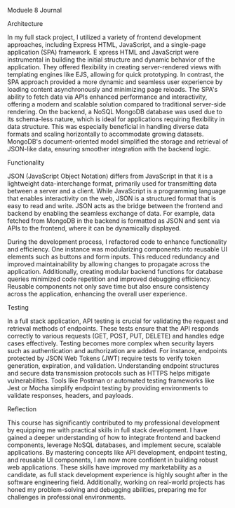 Moduele 8 Journal

Architecture

  In my full stack project, I utilized a variety of frontend development approaches, 
including Express HTML, JavaScript, and a single-page application (SPA) framework. E
xpress HTML and JavaScript were instrumental in building the initial structure and dynamic 
behavior of the application. They offered flexibility in creating server-rendered views with 
templating engines like EJS, allowing for quick prototyping. In contrast, the SPA approach provided 
a more dynamic and seamless user experience by loading content asynchronously and minimizing page 
reloads. The SPA's ability to fetch data via APIs enhanced performance and interactivity, 
offering a modern and scalable solution compared to traditional server-side rendering.
On the backend, a NoSQL MongoDB database was used due to its schema-less nature, which is ideal 
for applications requiring flexibility in data structure. This was especially beneficial in 
handling diverse data formats and scaling horizontally to accommodate growing datasets. MongoDB's 
document-oriented model simplified the storage and retrieval of JSON-like data, ensuring smoother 
integration with the backend logic.

Functionality

JSON (JavaScript Object Notation) differs from JavaScript in that it is a lightweight 
data-interchange format, primarily used for transmitting data between a server and a client. 
While JavaScript is a programming language that enables interactivity on the web, JSON is a 
structured format that is easy to read and write. JSON acts as the bridge between the frontend 
and backend by enabling the seamless exchange of data. For example, data fetched from MongoDB in 
the backend is formatted as JSON and sent via APIs to the frontend, where it can be dynamically 
displayed.

During the development process, I refactored code to enhance functionality and efficiency. 
One instance was modularizing components into reusable UI elements such as buttons and form inputs. 
This reduced redundancy and improved maintainability by allowing changes to propagate across the 
application. Additionally, creating modular backend functions for database queries minimized code 
repetition and improved debugging efficiency. Reusable components not only save time but also ensure 
consistency across the application, enhancing the overall user experience.

Testing

In a full stack application, API testing is crucial for validating the request and retrieval 
methods of endpoints. These tests ensure that the API responds correctly to various requests 
(GET, POST, PUT, DELETE) and handles edge cases effectively. Testing becomes more complex when 
security layers such as authentication and authorization are added. For instance, endpoints 
protected by JSON Web Tokens (JWT) require tests to verify token generation, expiration, and 
validation. Understanding endpoint structures and secure data transmission protocols such as 
HTTPS helps mitigate vulnerabilities. Tools like Postman or automated testing frameworks like 
Jest or Mocha simplify endpoint testing by providing environments to validate responses, headers, 
and payloads.

Reflection

This course has significantly contributed to my professional development by equipping me 
with practical skills in full stack development. I have gained a deeper understanding of how 
to integrate frontend and backend components, leverage NoSQL databases, and implement secure, 
scalable applications. By mastering concepts like API development, endpoint testing, and reusable 
UI components, I am now more confident in building robust web applications. These skills have 
improved my marketability as a candidate, as full stack development experience is highly sought 
after in the software engineering field. Additionally, working on real-world projects has honed 
my problem-solving and debugging abilities, preparing me for challenges in professional environments.
